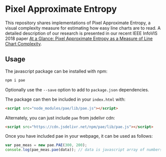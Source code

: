 # Pixel Approximate Entropy

This repository shares implementations of Pixel Approximate Entropy, a visual complexity measure for estimating how easy line charts are to read. A detailed description of our research is presented in our recent IEEE InfoVIS 2018 paper [At a Glance: Pixel Approximate Entropy as a Measure of Line Chart Complexity](https://www.dropbox.com/s/9jipqhq1yqgn5yt/glance-infovis18-camera.pdf?dl=0). 

## Usage

The javascript package can be installed with npm:

```sh
npm i pae
```

Optionally use the `--save` option to add to `package.json` dependencies.

The package can then be included in your `index.html` with:

```html
<script src="node_modules/pae/lib/pae.js"></script>
```


Alternately, you can just include `pae` from jsdelivr cdn:

```html
<script src="https://cdn.jsdelivr.net/npm/pae/lib/pae.js"></script>
```

Once you have included pae in your webpage, it can be used as follows:

```js
var pae_meas = new pae.PAE(300, 200);
console.log(pae_meas.pae(data)); // data is javascript array of numbers
```
